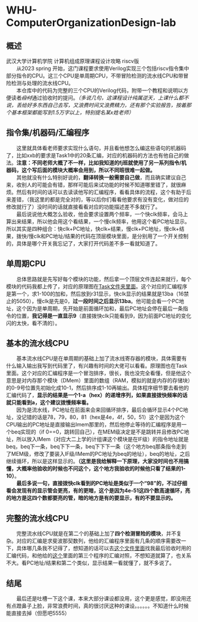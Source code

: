 # WHU-ComputerOrganizationDesign-lab
## 概述
武汉大学计算机学院 计算机组成原理课程设计攻略 riscv版<br>
&emsp;&emsp;从2023 spring 开始，这门课程要求使用Verilog实现三个包括riscv指令集中部分指令的CPU。这三个CPU是单周期CPU，不带冒险检测的流水线CPU和带冒险检测与处理的流水线CPU。<br>
&emsp;&emsp;本仓库中的代码为完整的三个CPU的Verilog代码，附带一个教程和说明以方便读者~~*应付*~~通过验收时的提问。*（多说几句，这课程设计纯属逆天，上课什么都不说，丢给好多东西自己去写，又浪费时间又浪费精力，还有那个实验报告，按着那个基本框架都能写到1.5万字以上，特别提名某x姓老师）*<br>
## 指令集/机器码/汇编程序
&emsp;&emsp;这里就具体看老师要求实现什么语句，并且看他想怎么编这些语句的机器码了，比如xxb的要求是Task1中的20条汇编，对应的机器码的方法也有他自己的做法。**注意：不同老师大概了不一样，比如我知道的fj班就使用了另一系列指令/机器码，这个写后面的模块大概率会用到，所以不同班很难一起做。**<br>
&emsp;&emsp;其他就没有什么特别好说的，**翻译转换一般需要自己做**，而且确实建议自己来，收别人的可能会有错，那样可能后来试功能的时候不知道哪里错了，就很麻烦。然后有时间的话可以去读读他写的汇编程序，看看具体的流程，这个有助于后来差错，（我这里的都是完全对的，等以后你们看看他要求有没有变化，做对应的修改就行了）没时间的话就直接看看对应的功能描述差不多就行了。<br>
&emsp;&emsp;最后说说他大概怎么验收，他会要求设置两个频率，一个快clk频率，会马上算出来结果，所以他会用这个看结果，一个慢clk频率，他用这个看PC地址显示。所以其实是四种组合：快clk+PC地址，快clk+结果，慢clk+PC地址，慢clk+结果，拨快/慢clk和PC地址/结果的代码在顶层模块里面，是分别用了一个开关控制的，具体是哪个开关我忘记了，大家打开代码差不多一看就知道了。<br>
## 单周期CPU
&emsp;&emsp;总体思路就是先写好每个模块的功能，然后拿一个顶层文件连起来就行，每个模块的代码我都上传了，对应的原理图在[Task文件夹里面](https://github.com/bryceyin13/WHU-ComputerOrganizationDesign-lab/blob/main/Task/Task2%20SingleCycleCPU.pdf)。这个对应的汇编程序是第一个，求1-100的加和，然后放到r31显示，快clk显示的结果就是13ba（16禁止的5050），慢clk是先是0，**过一段时间之后显示13ba**。他可能会看一个PC地址，这个因为是单周期，先开始是前面循环加和，最后PC地址会停在最后一条指令的位置，**我记得是一直显示9**（直接拨快clk只能看到9，因为前面PC地址的变化闪的太快，看不清的）。
## 基本的流水线CPU
&emsp;&emsp;基本流水线CPU是在单周期的基础上加了流水线寄存器的模块，具体需要有什么输入输出我写到代码里了，有兴趣有时间的大佬可以看看。原理图也在Task里面。这个对应的汇编程序是一个冒泡排序，很长，我也没完全看懂，但是他这个意思是对内存那个模块（DMem）里面的数组（RAM，模拟的就是内存的存储块）的0-9号位置先初始化成10-1，然后排序成1-10再输出。具体程序细节要去看他的汇编代码了，**显示的结果是一个1-a（hex）的递增序列，如果直接拨快频率的话就只能看到a，这个建议拨慢频率看。**<br>
&emsp;&emsp;因为是流水线，PC地址在前面来会来回循环排序，最后会循环显示4个PC地址，没记错的话是78，79，80，81（hex是4e，4f，50，51）这个是因为这个CPU输出的PC地址是直接输出Imem那里的，然后他停止等待的汇编程序是用一个beq实现的（if 0==0，跳转回自己），在MEM级决定是不是跳转并且修改PC地址，所以放入IMem（对应大二上学的计组课这个模块是在IF级）的指令地址就是beq，beq下一条，beq下下一条，beq下下下一条（这个地方beq那条指令走到了MEM级，修改了要装入IF级/IMem的PC地址为beq的地址），beq的地址，之后继续循环，所以是这样显示的。**（这里是我给解释一下原理，大家没时间也不用搞懂，大概率他验收的时候也不问这个，这个地方我验收的时候他只看了结果的1-10）**。<br>
&emsp;&emsp;**最后多说一句，直接拨快clk看到的PC地址是类似于一个“98”的，不过仔细看会发现有的显示管会更亮，有的更暗，这个是因为4e-51这四个数高速循环，亮的地方是这四个数都要亮的管，暗的地方是有的要显示，有的不要显示的。**<br>
## 完整的流水线CPU
&emsp;&emsp;完整流水线CPU就是在第二个的基础上加了**四个检测冒险的模块**，并不复杂。对应的汇编是求斐波那契数列，他给的汇编程序里面有几条的顺序需要改一下，具体哪几条我不记得了，想知道的话可以去[这个文件里面](https://github.com/bryceyin13/WHU-ComputerOrganizationDesign-lab/blob/main/Final_Pipeline/IMem.v)找我最后验收时用的汇编代码，和他给的[这个](https://github.com/bryceyin13/WHU-ComputerOrganizationDesign-lab/blob/main/Task/Task1%20%E6%8C%87%E4%BB%A4%E7%B3%BB%E7%BB%9F%E4%B8%8E%E9%AA%8C%E8%AF%81%E7%A8%8B%E5%BA%8F%E8%AF%BE%E5%A0%82%E7%94%A8.pdf)里面的第三个程序的汇编对照，不想知道就算了，也关系不大。看PC地址/结果和第二个类似，显示结果一看就懂了，就不多说了。
## 结尾
&emsp;&emsp;最后还是吐槽一下这个课，本来大部分课设都没用，这个更是感觉，即没用还有点蹬鼻子上脸，非常浪费时间，真的很讨厌这种的课设。。。。。。不知道什么时候能直接去掉（但愿吧5555）
